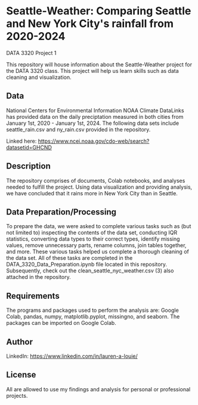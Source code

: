 # Seattle-Weather: Comparing Seattle and New York City's rainfall from 2020-2024
DATA 3320 
Project 1

This repository will house information about the Seattle-Weather project for the DATA 3320 class. This project will help us learn skills such as data cleaning and visualization.

## Data
National Centers for Environmental Information NOAA Climate DataLinks has provided data on the daily preciptation measured in both cities from January 1st, 2020 - January 1st, 2024. The following data sets include seattle_rain.csv and ny_rain.csv provided in the repository.

Linked here: https://www.ncei.noaa.gov/cdo-web/search?datasetid=GHCND 

## Description
The repository comprises of documents, Colab notebooks, and analyses needed to fulfill the project. Using data visualization and providing analysis, we have concluded that it rains more in New York City than in Seattle.

## Data Preparation/Processing
To prepare the data, we were asked to complete various tasks such as (but not limited to) inspecting the contents of the data set, conducting IQR statistics, converting data types to their correct types, identify missing values, remove unnecessary parts, rename columns, join tables together, and more. These various tasks helped us complete a thorough cleaning of the data set. All of these tasks are completed in the DATA_3320_Data_Preparation.ipynb file located in this repository. Subsequently, check out the clean_seattle_nyc_weather.csv (3) also attached in the repository.

## Requirements
The programs and packages used to perform the analysis are: Google Colab, pandas, numpy, matplotlib.pyplot, missingno, and seaborn. The packages can be imported on Google Colab.


## Author
LinkedIn: https://www.linkedin.com/in/lauren-a-louie/

## License
All are allowed to use my findings and analysis for personal or professional projects.

